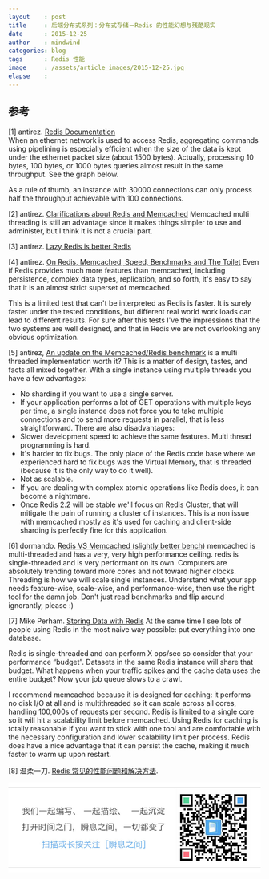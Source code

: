 ```yaml
---
layout    : post
title     : 后端分布式系列：分布式存储－Redis 的性能幻想与残酷现实
date      : 2015-12-25
author    : mindwind
categories: blog
tags      : Redis 性能
image     : /assets/article_images/2015-12-25.jpg
elapse    :
---
```






## 参考
[1] antirez. [Redis Documentation](http://redis.io/documentation)  
When an ethernet network is used to access Redis, aggregating commands using pipelining is especially efficient when the size of the data is kept under the ethernet packet size (about 1500 bytes). Actually, processing 10 bytes, 100 bytes, or 1000 bytes queries almost result in the same throughput. See the graph below.

As a rule of thumb, an instance with 30000 connections can only process half the throughput achievable with 100 connections.


[2] antirez. [Clarifications about Redis and Memcached](http://antirez.com/news/94)
Memcached multi threading is still an advantage since it makes things simpler to use and administer, but I think it is not a crucial part.

[3] antirez. [Lazy Redis is better Redis](http://antirez.com/news/93)


[4] antirez. [On Redis, Memcached, Speed, Benchmarks and The Toilet](http://oldblog.antirez.com/post/redis-memcached-benchmark.html)
Even if Redis provides much more features than memcached, including persistence, complex data types, replication, and so forth, it's easy to say that it is an almost strict superset of memcached.

This is a limited test that can't be interpreted as Redis is faster. It is surely faster under the tested conditions, but different real world work loads can lead to different results. For sure after this tests I've the impressions that the two systems are well designed, and that in Redis we are not overlooking any obvious optimization.

[5] antirez, [An update on the Memcached/Redis benchmark](http://oldblog.antirez.com/post/update-on-memcached-redis-benchmark.html)
is a multi threaded implementation worth it?
This is a matter of design, tastes, and facts all mixed together. With a single instance using multiple threads you have a few advantages:
  - No sharding if you want to use a single server.
  - If your application performs a lot of GET operations with multiple keys per time, a single instance does not force you to take multiple connections and to send more requests in parallel, that is less straightforward.
There are also disadvantages:
  - Slower development speed to achieve the same features. Multi thread programming is hard.
  - It's harder to fix bugs. The only place of the Redis code base where we experienced hard to fix bugs was the Virtual Memory, that is threaded (because it is the only way to do it well).
  - Not as scalable.
  - If you are dealing with complex atomic operations like Redis does, it can become a nightmare.
  - Once Redis 2.2 will be stable we'll focus on Redis Cluster, that will mitigate the pain of running a cluster of instances. This is a non issue with memcached mostly as it's used for caching and   client-side sharding is perfectly fine for this application.

[6] dormando. [Redis VS Memcached (slightly better bench)](http://dormando.livejournal.com/525147.html)
memcached is multi-threaded and has a very, very high performance ceiling. redis is single-threaded and is very performant on its own.
Computers are absolutely trending toward more cores and not toward higher clocks. Threading is how we will scale single instances.
Understand what your app needs feature-wise, scale-wise, and performance-wise, then use the right tool for the damn job. Don't just read benchmarks and flip around ignorantly, please :)

[7] Mike Perham. [Storing Data with Redis](http://www.mikeperham.com/2015/09/24/storing-data-with-redis/)
At the same time I see lots of people using Redis in the most naive way possible: put everything into one database.

Redis is single-threaded and can perform X ops/sec so consider that your performance “budget”. Datasets in the same Redis instance will share that budget. What happens when your traffic spikes and the cache data uses the entire budget? Now your job queue slows to a crawl.

I recommend memcached because it is designed for caching: it performs no disk I/O at all and is multithreaded so it can scale across all cores, handling 100,000s of requests per second. Redis is limited to a single core so it will hit a scalability limit before memcached. Using Redis for caching is totally reasonable if you want to stick with one tool and are comfortable with the necessary configuration and lower scalability limit per process. Redis does have a nice advantage that it can persist the cache, making it much faster to warm up upon restart.


[8] 温柔一刀. [Redis 常见的性能问题和解决方法](http://zhupan.iteye.com/blog/1576108).

![](/assets/images/qrcode_tail.jpg)

